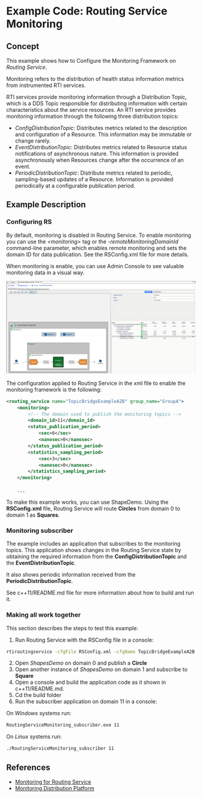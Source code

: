 # Example Code: Routing Service Monitoring

## Concept

This example shows how to Configure the Monitoring Framework on *Routing Service*.

Monitoring refers to the distribution of health status information metrics from
instrumented RTI services.

RTI services provide monitoring information through a Distribution Topic, which
is a DDS Topic responsible for distributing information with certain characteristics
about the service resources. An RTI service provides monitoring information
through the following three distribution topics:

-   *ConfigDistributionTopic*: Distributes metrics related to the description and
configuration of a Resource. This information may be immutable or change rarely.
-   *EventDistributionTopic*: Distributes metrics related to Resource status
notifications of asynchronous nature. This information is provided asynchronously
when Resources change after the occurrence of an event.
-   *PeriodicDistributionTopic*: Distribute metrics related to periodic,
sampling-based updates of a Resource. Information is provided periodically at
a configurable publication period.

## Example Description

### Configuring RS

By default, monitoring is disabled in Routing Service. To enable monitoring you
can use the *\<monitoring>* tag or the *-remoteMonitoringDomainId* command-line
parameter, which enables remote monitoring and sets the domain ID for data publication.
See the RSConfig.xml file for more details.

When monitoring is enable, you can use Admin Console to see valuable monitoring
data in a visual way.

![Routing Service in Admin Console for Monitoring](images/AdminConsoleMonitoringRS.png "Admin Console RS view")

The configuration applied to Routing Service in the xml file to enable
the monitoring framework is the following:

``` xml
<routing_service name="TopicBridgeExampleA2B" group_name="GroupA">
    <monitoring>
        <!-- The domain used to publish the monitoring topics -->
        <domain_id>11</domain_id>
        <status_publication_period>
            <sec>6</sec>
            <nanosec>0</nanosec>
        </status_publication_period>
        <statistics_sampling_period>
            <sec>3</sec>
            <nanosec>0</nanosec>
        </statistics_sampling_period>
    </monitoring>

    ...
```

To make this example works, you can use ShapeDemo. Using the **RSConfig.xml** file,
Routing Service will route **Circles** from domain 0 to domain 1 as **Squares**.

### Monitoring subscriber

The example includes an application that subscribes to the monitoring topics.
This application shows changes in the Routing Service state by obtaining the
required information from the **ConfigDistributionTopic** and the **EventDistributionTopic**.

It also shows periodic information received from the **PeriodicDistributionTopic**.

See c++11/README.md file for more information about how to build and run it.

### Making all work together

This section describes the steps to test this example:

1.  Run Routing Service with the RSConfig file in a console:

```sh
rtiroutingservice -cfgFile RSConfig.xml -cfgName TopicBridgeExampleA2B
```

2.  Open *ShapesDemo* on domain 0 and publish a **Circle**
3.  Open another instance of *ShapesDemo* on domain 1 and subscribe to **Square**
2.  Open a console and build the application code as it shown in c++11/README.md.
3.  Cd the build folder
4.  Run the subscriber application on domain 11 in a console:

On *Windows* systems run:

```sh
RoutingServiceMonitoring_subscriber.exe 11
```

On *Linux* systems run:

```sh
./RoutingServiceMonitoring_subscriber 11
```

## References

- [Monitoring for Routing Service](https://community.rti.com/static/documentation/connext-dds/6.1.2/doc/manuals/connext_dds_professional/services/routing_service/monitoring.html)
- [Monitoring Distribution Platform](https://community.rti.com/static/documentation/connext-dds/6.1.2/doc/manuals/connext_dds_professional/services/routing_service/common/monitoring_dist.html)
